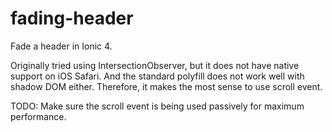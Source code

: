 # fading-header

Fade a header in Ionic 4.

Originally tried using IntersectionObserver, but it does not have native support on iOS Safari. And the standard polyfill does not work well with shadow DOM either. Therefore, it makes the most sense to use scroll event.

TODO: Make sure the scroll event is being used passively for maximum performance.